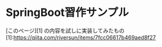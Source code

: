 # SpringBoot習作サンプル

[このページ][1]
の内容を試しに実装してみたもの    
[1]:https://qiita.com/riversun/items/7fcc06617b469aed8f27

